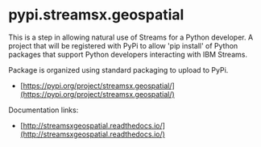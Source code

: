# pypi.streamsx.geospatial
This is a step in allowing natural use of Streams for a Python developer. A project that will be registered with PyPi to allow 'pip install' of Python packages that support Python developers interacting with IBM Streams.

Package is organized using standard packaging to upload to PyPi.
* [https://pypi.org/project/streamsx.geospatial/](https://pypi.org/project/streamsx.geospatial/)

Documentation links:
* [http://streamsxgeospatial.readthedocs.io/](http://streamsxgeospatial.readthedocs.io/)
